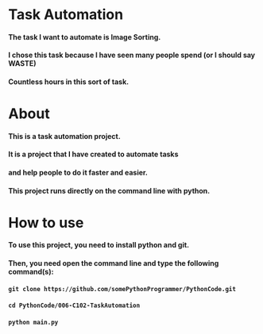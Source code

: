 # Task Automation

#### The task I want to automate is Image Sorting.
#### I chose this task because I have seen many people spend (or I should say WASTE) 
#### Countless hours in this sort of task.

# About

#### This is a task automation project.
#### It is a project that I have created to automate tasks
#### and help people to do it faster and easier.
#### This project runs directly on the command line with python.

# How to use

#### To use this project, you need to install python and git.
#### Then, you need open the command line and type the following command(s):
#### `git clone https://github.com/somePythonProgrammer/PythonCode.git`
#### `cd PythonCode/006-C102-TaskAutomation`
#### `python main.py`
